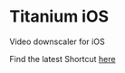 # Titanium iOS
Video downscaler for iOS

Find the latest Shortcut [here](https://github.com/hypecrazed/titanium-ios/releases)
